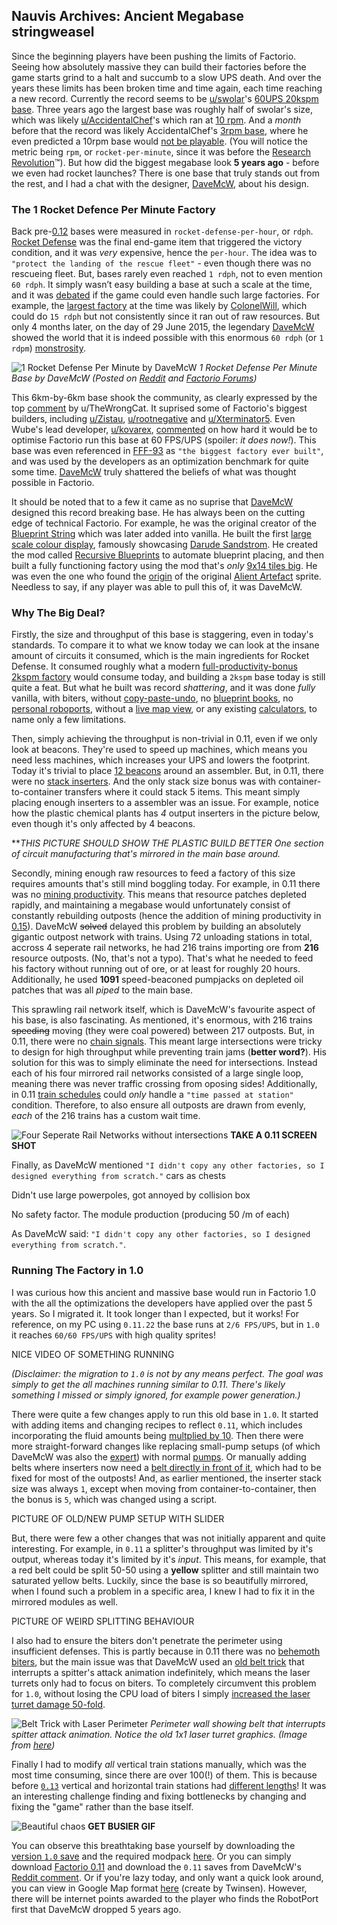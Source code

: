 ## Nauvis Archives: Ancient Megabase <author>stringweasel</author>

Since the beginning players have been pushing the limits of Factorio. Seeing how absolutely massive they can build their factories before the game starts grind to a halt and succumb to a slow UPS death. And over the years these limits has been broken time and time again, each time reaching a new record. Currently the record seems to be [u/swolar](https://www.reddit.com/user/swolar/)'s [60UPS 20kspm base](https://www.reddit.com/r/technicalfactorio/comments/gels6c/20k_spm_hybrid_megabase/). Three years ago the largest base was roughly half of swolar's size, which was likely [u/AccidentalChef](https://www.reddit.com/user/AccidentalChef/)'s which ran at [10 rpm](https://www.reddit.com/r/factorio/comments/5osdaa/my_first_gigafactory_10_rockets_per_minute/?utm_source=share&utm_medium=web2x&context=3). And a *month* before that the record was likely AccidentalChef's [3rpm base](https://www.reddit.com/r/factorio/comments/5jntq4/train_based_3_rocket_per_minute_factory/), where he even predicted a 10rpm base would [not be playable](https://www.reddit.com/r/factorio/comments/5jntq4/train_based_3_rocket_per_minute_factory/dbihbkr?utm_source=share&utm_medium=web2x&context=3). (You will notice the metric being `rpm`, or `rocket-per-minute`, since it was before the [Research Revolution](https://www.factorio.com/blog/post/fff-159)™). But how did the biggest megabase look **5 years ago** - before we even had rocket launches? There is one base that truly stands out from the rest, and I had a chat with the designer, [DaveMcW](https://www.reddit.com/user/DaveMcW/posts/), about his design.

### The 1 Rocket Defence Per Minute Factory

Back pre-[0.12](https://wiki.factorio.com/Roadmap/History#Factorio_0.12_.28July_17th_2015.29) bases were measured in `rocket-defense-per-hour`, or `rdph`. [Rocket Defense](https://wiki.factorio.com/Rocket_defense) was the final end-game item that triggered the victory condition, and it was *very* expensive, hence the `per-hour`. The idea was to `"protect the landing of the rescue fleet"` - even though there was no rescueing fleet. But, bases rarely even reached `1 rdph`, not to even mention `60 rdph`. It simply wasn’t easy building a base at such a scale at the time, and it was [debated](https://forums.factorio.com/viewtopic.php?f=8&t=7140&start=400) if the game could even handle such large factories. For example, the [largest factory](https://www.reddit.com/r/factorio/comments/2wdqvi/colonel_wills_megabase/) at the time was likely by [ColonelWill](https://www.twitch.tv/colonelwill), which could do `15 rdph` but not consistently since it ran out of raw resources. But only 4 months later, on the day of 29 June 2015, the legendary [DaveMcW](https://www.reddit.com/user/DaveMcW/) showed the world that it is indeed possible with this enormous `60 rdph` (or `1 rdpm`) [monstrosity](https://www.reddit.com/r/factorio/comments/3biwcf/one_minute_rocket_defense/).

![](media/base_entire_map.jpg "1 Rocket Defense Per Minute by DaveMcW")
*1 Rocket Defense Per Minute Base by DaveMcW (Posted on [Reddit](https://www.reddit.com/r/factorio/comments/3biwcf/one_minute_rocket_defense/) and [Factorio Forums](https://forums.factorio.com/viewtopic.php?t=13269))*

This 6km-by-6km base shook the community, as clearly expressed by the top [comment](https://www.reddit.com/r/factorio/comments/3biwcf/one_minute_rocket_defense/csmijcz?utm_source=share&utm_medium=web2x&context=3) by u/TheWrongCat. It suprised some of Factorio's biggest builders, including [u/Zistau](https://www.reddit.com/r/factorio/comments/3biwcf/one_minute_rocket_defense/csmk0he?utm_source=share&utm_medium=web2x&context=3), [u/rootnegative](https://www.reddit.com/r/factorio/comments/3biwcf/one_minute_rocket_defense/csmw6iv?utm_source=share&utm_medium=web2x&context=3) and [u/Xterminator5](https://www.reddit.com/r/factorio/comments/3biwcf/one_minute_rocket_defense/csn0pk8?utm_source=share&utm_medium=web2x&context=3). Even Wube's lead developer, [u/kovarex](https://www.reddit.com/user/kovarex/), [commented](https://www.reddit.com/r/factorio/comments/3biwcf/one_minute_rocket_defense/csnfvg8?utm_source=share&utm_medium=web2x&context=3) on how hard it would be to optimise Factorio run this base at 60 FPS/UPS (spoiler: *it does now!*). This base was even referenced in [FFF-93](https://www.factorio.com/blog/post/fff-93) as `"the biggest factory ever built"`, and was used by the developers as an optimization benchmark for quite some time. [DaveMcW](https://www.youtube.com/user/DaveMcW2/featured) truly shattered the beliefs of what was thought possible in Factorio.

It should be noted that to a few it came as no suprise that [DaveMcW](https://forums.factorio.com/memberlist.php?mode=viewprofile&u=1868) designed this record breaking base. He has always been on the cutting edge of technical Factorio. For example, he was the original creator of the [Blueprint String](https://forums.factorio.com/viewtopic.php?f=190&t=6742) which was later added into vanilla. He built the first [large scale colour display](https://forums.factorio.com/viewtopic.php?t=37490), famously showcasing [Darude Sandstrom](https://youtu.be/mgfwwqwxdxY). He created the mod called [Recursive Blueprints](https://mods.factorio.com/mod/recursive-blueprints) to automate blueprint placing, and then built a fully functioning factory using the mod that's *only* [9x14 tiles big](https://www.reddit.com/r/factorio/comments/6j48q7/9x14_micro_factory_recursive_blueprints/). He was even the one who found the [origin](https://www.reddit.com/r/factorio/comments/526zwk/i_found_the_source_of_the_alien_artifact/) of the original [Alient Artefact](https://alt-f4.blog/ALTF4-6/#alien-artifacts-a-primitive-technology) sprite. Needless to say, if any player was able to pull this of, it was DaveMcW. 

### Why The Big Deal?
Firstly, the size and throughput of this base is staggering, even in today's standards. To compare it to what we know today we can look at the insane amount of circuits it consumed, which is the main ingredients for Rocket Defense. It consumed roughly what a modern [full-productivity-bonus 2kspm factory](https://kirkmcdonald.github.io/calc.html#zip=fZLLbgMhDEX/ZlZBmiS7SHyMY9ypVTDImL6+vozSTVMnG0v4XK4fkMAgHsMa1gVbPC+FZcYrZYv02ZR6D6YgvVW1sKeXVGI7L+ka+x4xHk8LG5UeYVgtYFwldGQSpNAA3y56Oa3resh1426MLiyc2UC/XIivVBghu7BpTQMfVh22O/u+fR7II0uZnpnmSIijjAxW9SIj57twoExoOmd6GSrTzBW9sBJoCQU2+GbxRZuSQPIZSyc18ltoTIosW9A6JPXnVRq3B+B3i+/7rm7TuzqFBH4fCnyfu4EORnm+gW/Yawaduxd6cLsRpWcddatC4QP+kRv++3k9yQ8=) would consume today, and building a `2kspm` base today is still quite a feat. But what he built was record *shattering*, and it was done *fully* vanilla, with biters, without [copy-paste-undo](https://www.factorio.com/blog/post/fff-255), no [blueprint books](https://wiki.factorio.com/Blueprint_book), no [personal roboports](https://wiki.factorio.com/Personal_roboport), without a [live map view](https://www.reddit.com/r/factorio/comments/76r746/the_ability_to_zoom_in_on_map_view_and_blueprint/), or any existing [calculators](https://kirkmcdonald.github.io/), to name only a few limitations.

Then, simply achieving the throughput is non-trivial in 0.11, even if we only look at beacons. They're used to speed up machines, which means you need less machines, which increases your UPS and lowers the footprint. Today it's trivial to place [12 beacons](https://www.reddit.com/r/factorio/comments/bgf7er/green_circuits_blueprint_uses_12beacon_and_level/) around an assembler. But, in 0.11, there were no [stack inserters](https://wiki.factorio.com/Stack_inserter). And the only stack size bonus was with container-to-container transfers where it could stack 5 items. This meant simply placing enough inserters to a assembler was an issue. For example, notice how the plastic chemical plants has *4* output inserters in the picture below, even though it's only affected by 4 beacons.

***THIS PICTURE SHOULD SHOW THE PLASTIC BUILD BETTER*
*One section of circuit manufacturing that's mirrored in the main base around.* 

Secondly, mining enough raw resources to feed a factory of this size requires amounts that's still mind boggling today. For example, in 0.11 there was no [mining productivity](https://wiki.factorio.com/Mining_productivity_(research)). This means that resource patches depleted rapidly, and maintaining a megabase would unfortunately consist of constantly rebuilding outposts (hence the addition of mining productivity in [0.15](https://wiki.factorio.com/Version_history/0.15.0)). DaveMcW ~~solved~~ delayed this problem by building an absolutely gigantic outpost network with trains. Using 72 unloading stations in total, accross 4 seperate rail networks, he had 216 trains importing ore from **216** resource outposts. (No, that's not a typo). That's what he needed to feed his factory without running out of ore, or at least for roughly 20 hours. Additionally, he used **1091** speed-beaconed pumpjacks on depleted oil patches that was all *piped* to the main base.

This sprawling rail network itself, which is DaveMcW's favourite aspect of his base, is also fascinating. As mentioned, it's enormous, with 216 trains ~~speeding~~ moving (they were coal powered) between 217 outposts. But, in 0.11, there were no [chain signals](https://wiki.factorio.com/Rail_chain_signal). This meant large intersections were tricky to design for high throughput while preventing train jams (**better word?**). His solution for this was to simply eliminate the need for intersections. Instead each of his four mirrored rail networks consisted of a large single loop, meaning there was never traffic crossing from oposing sides! Additionally, in 0.11 [train schedules](https://wiki.factorio.com/Railway#Train_schedule) could *only* handle a `"time passed at station"` condition. Therefore, to also ensure all outposts are drawn from evenly, *each* of the 216 trains has a custom wait time. 

![](media/base_rail_network.png "Four Seperate Rail Networks without intersections")
**TAKE A 0.11 SCREEN SHOT**

Finally, as DaveMcW mentioned `"I didn't copy any other factories, so I designed everything from scratch."`
cars as chests

Didn't use large powerpoles, got annoyed by collision box

No safety factor. The module production (producing 50 /m of each)

As DaveMcW said: `"I didn't copy any other factories, so I designed everything from scratch."`.

### Running The Factory in 1.0
I was curious how this ancient and massive base would run in Factorio 1.0 with the all the optimizations the developers have applied over the past 5 years. So I migrated it. It took longer than I expected, but it works! For reference, on my PC using `0.11.22` the base runs at `2/6 FPS/UPS`, but in `1.0` it reaches `60/60 FPS/UPS` with high quality sprites! 

NICE VIDEO OF SOMETHING RUNNING

*(Disclaimer: the migration to `1.0` is not by any means perfect. The goal was simply to get the all machines running similar to 0.11. There's likely something I missed or simply ignored, for example power generation.)*

There were quite a few changes apply to run this old base in `1.0`. It started with adding items and changing recipes to reflect `0.11`, which includes incorporating the fluid amounts being [multplied by 10](https://wiki.factorio.com/Version_history/0.15.0#0.15.0). Then there were more straight-forward changes like replacing small-pump setups (of which DaveMcW was also the [expert](https://forums.factorio.com/viewtopic.php?f=134&t=6066)) with normal [pumps](https://wiki.factorio.com/Pump). Or manually adding belts
 where inserters now need a [belt directly in front of it](https://www.reddit.com/r/factorio/comments/48v5qo/inserters_not_picking_up_from_end_of_conveyor/), which had to be fixed for most of the outposts! And, as earlier mentioned, the inserter stack size was always `1`, except when moving from container-to-container, then the bonus is `5`, which was changed using a script.

 PICTURE OF OLD/NEW PUMP SETUP WITH SLIDER

But, there were few a other changes that was not initially apparent and quite interesting. For example, in `0.11` a splitter's throughput was limited by it's output, whereas today it's limited by it's *input*. This means, for example, that a red belt could be split 50-50 using a **yellow** splitter and still maintain two saturated yellow belts. Luckily, since the base is so beautifully mirrored, when I found such a problem in a specific area, I knew I had to fix it in the mirrored modules as well.

PICTURE OF WEIRD SPLITTING BEHAVIOUR

I also had to ensure the biters don't penetrate the perimeter using insufficient defenses. This is partly because in 0.11 there was no [behemoth biters](https://wiki.factorio.com/Enemies), but the main issue was that DaveMcW used an [old belt trick](https://forums.factorio.com/viewtopic.php?f=8&t=10151) that interrupts  a spitter's attack animation indefinitely, which means the laser turrets only had to focus on biters. To completely circumvent this problem for `1.0`, without losing the CPU load of biters I simply [increased the laser turret damage 50-fold](https://youtu.be/xxtxn3H1g60). 

![](media/base_perimeter.jpg "Belt Trick with Laser Perimeter")
*Perimeter wall showing belt that interrupts spitter attack animation. Notice the old 1x1 laser turret graphics. (Image from [here](https://imgur.com/a/xcYxk))*

Finally I had to modify *all* vertical train stations manually, which was the most time consuming, since there are over 100(!) of them. This is because before [`0.13`](https://wiki.factorio.com/Roadmap/History#Factorio_0.13_.28June_27th_2016.29) vertical and horizontal train stations had [different lengths](https://www.factorio.com/blog/post/fff-133)! It was an interesting challenge finding and fixing bottlenecks by changing and fixing the "game" rather than the base itself.

![](media/base_spaghetti.gif "Beautiful chaos")
**GET BUSIER GIF**

You can observe this breathtaking base yourself by downloading the [version `1.0` save]() and the required modpack [here](). Or you can simply download [Factorio 0.11](https://factorio.com/download/archive) and download the `0.11` saves from DaveMcW's [Reddit comment](https://www.reddit.com/r/factorio/comments/3biwcf/one_minute_rocket_defense/csmjtof?utm_source=share&utm_medium=web2x&context=3). Or if you're lazy today, and only want a quick look around, you can view in Google Map format [here](http://twinsen.info/Web/Map(197,205)1024/) (create by Twinsen). However, there will be internet points awarded to the player who finds the RobotPort first that DaveMcW dropped 5 years ago.